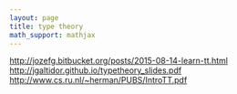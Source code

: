 ```yaml
---
layout: page
title: type theory
math_support: mathjax
---
```



http://jozefg.bitbucket.org/posts/2015-08-14-learn-tt.html
http://jgaltidor.github.io/typetheory_slides.pdf
http://www.cs.ru.nl/~herman/PUBS/IntroTT.pdf


